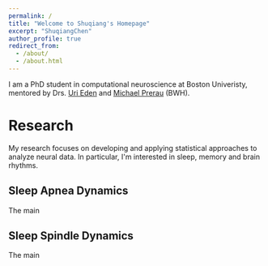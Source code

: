 ```yaml
---
permalink: /
title: "Welcome to Shuqiang's Homepage"
excerpt: "ShuqiangChen"
author_profile: true
redirect_from: 
  - /about/
  - /about.html
---
```

<!---

---
permalink: /
title: "academicpages is a ready-to-fork GitHub Pages template for academic personal websites"
excerpt: "About me"
author_profile: true
redirect_from: 
  - /about/
  - /about.html
---

This is the front page --->


I am a PhD student in computational neuroscience at Boston Univeristy, mentored by Drs. [Uri Eden](https://www.bu.edu/math/people/faculty/probability-and-statistics/eden/) and [Michael Prerau](https://prerau.bwh.harvard.edu) (BWH).

Research 
======
My research focuses on developing and applying statistical approaches to analyze neural data. In particular, I'm interested in sleep, memory and brain rhythms.

Sleep Apnea Dynamics
------
The main 


<!--- **Markdown generator**

I have also --->

Sleep Spindle Dynamics
------
The main 




